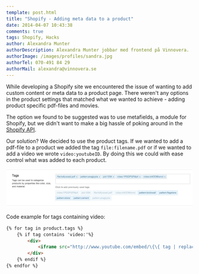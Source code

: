 ```yaml
---
template: post.html
title: "Shopify - Adding meta data to a product"
date: 2014-04-07 10:43:38 
comments: true
tags: Shopify, Hacks
author: Alexandra Munter
authorDescription: Alexandra Munter jobbar med frontend på Vinnovera.
authorImage: /images/profiles/sandra.jpg
authorTel: 070-491 84 29
authorMail: alexandra@vinnovera.se
---
```


While developing a Shopify site we encountered the issue of wanting to add custom content or meta data to a product page. <!-- more -->There weren't any options in the product settings that matched what we wanted to achieve - adding product specific pdf-files and movies.

The option we found to be suggested was to use metafields, a module for Shopify, but we didn't want to make a big hassle of poking around in the [Shopify API][1]. 

Our solution? We decided to use the product tags. If we wanted to add a pdf-file to a product we added the tag ```file:filename.pdf``` or if we wanted to add a video we wrote ```video:youtubeID```. By doing this we could with ease control what was added to each product.

![](/images/content/posts/shopify-adding-meta-data/tags.jpg)

Code example for tags containing video:

```html
{% for tag in product.tags %}
	{% if tag contains 'video:'%}
		<div>
			<iframe src="http://www.youtube.com/embed/\{\{ tag | replace: 'video:', ''\}\}"></iframe>
		</div>
	{% endif %}
{% endfor %}
```

[1]: http://www.shopify.com/technology/3032322-new-feature-metafields#axzz2xvNXkLON
